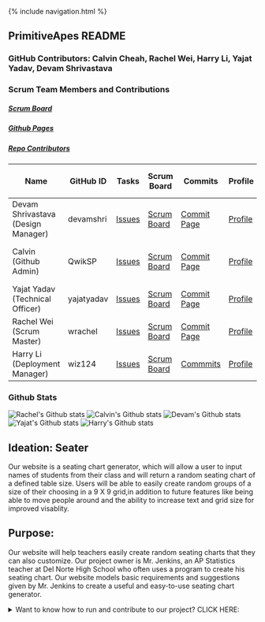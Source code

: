 {% include navigation.html %}

## PrimitiveApes README

### GitHub Contributors: Calvin Cheah, Rachel Wei, Harry Li, Yajat Yadav, Devam Shrivastava

### Scrum Team Members and Contributions
##### [Scrum Board](https://github.com/wrachel/PrimitiveApes/projects/2) 
##### [Github Pages](https://wrachel.github.io/PrimitiveApes/)
##### [Repo Contributors](https://github.com/wrachel/PrimitiveApes/graphs/contributors) 
  
| Name            | GitHub ID | Tasks | Scrum Board | Commits | Profile | Individual Repl.it | Individual Repo Page | Individual Git Pages |
| --------------- | --------- | ----- | ----------- | ------- | ------- | ------------------ | ---------------------- | -------------------- |
Devam Shrivastava (Design Manager) | devamshri | [Issues](https://github.com/wrachel/PrimitiveApes/projects/2?card_filter_query=assignee%3Adevamshri) | [Scrum Board](https://github.com/wrachel/PrimitiveApes/projects/2?card_filter_query=assignee%3Adevamshri) | [Commit Page](https://github.com/wrachel/PrimitiveApes/commits?author=devamshri)| [Profile](https://github.com/devamshri) | [Repl](https://replit.com/@D3vIs4G0d/Tri3DevamChallenges) & [INDIVIDUAL GITHUB PAGES](https://github.com/devamshri/Tri_3_Devam_Challenges/) |
Calvin (Github Admin) | QwikSP | [Issues](https://github.com/wrachel/PrimitiveApes/projects/2?card_filter_query=assignee%3Aqwiksp) | [Scrum Board](https://github.com/yajatyadav/intellijs/projects/1?card_filter_query=assignee%3A1855387) | [Commit Page](https://github.com/wrachel/PrimitiveApes/commits?author=QwikSP) | [Profile](https://github.com/QwikSP) | [Repl](https://replit.com/@Qwiks/CSATri3#Main.java) | [Indvidual Repo](https://github.com/QwikSP/CSA-Tri-3) | [Git pages repo](https://github.com/QwikSP/QwikSP.github.io) and [link to Git pages](https://qwiksp.github.io/) |
Yajat Yadav (Technical Officer) | yajatyadav | [Issues](https://github.com/wrachel/PrimitiveApes/labels/Yajat%20Yadav) | [Scrum Board](https://github.com/wrachel/PrimitiveApes/projects/2?card_filter_query=assignee%3Ayajatyadav) | [Commit Page](https://github.com/wrachel/PrimitiveApes/commits?author=yajatyadav) | [Profile](https://github.com/yajatyadav) | [Add Repl]() & [Github Page](https://yajatyadav.github.io/Yajat_Challenges/)|
Rachel Wei (Scrum Master) | wrachel | [Issues](https://github.com/wrachel/PrimitiveApes/issues?q=assignee%3Awrachel) | [Scrum Board](https://github.com/wrachel/PrimitiveApes/projects/2?card_filter_query=assignee%3Awrachel) | [Commit Page](https://github.com/wrachel/PrimitiveApes/commits?author=wrachel) | [Profile](https://github.com/wrachel/PrimitiveApes/commits?author=wrachel) | [INDIVIDUAL Replit](https://replit.com/@RachelWei1/Data-Structures-Indiv#Main.java)| [Individual Repo](https://github.com/wrachel/tri3Individual) | [Individual Github Pages](https://wrachel.github.io/tri3Individual/) | 
Harry Li (Deployment Manager) | wiz124 | [Issues](https://github.com/yajatyadav/intellijs/issues/assigned/macddmac) | [Scrum Board](https://github.com/yajatyadav/intellijs/projects/1?card_filter_query=assignee%3Amacddmac) | [Commmits](https://github.com/yajatyadav/intellijs/commits?author=wiz124) | [Profile](https://github.com/wiz124) | [Repl](https://replit.com/@HarryLi11/individual#.replit) [jekyll](https://wiz124.github.io/individual/) |

### Github Stats
 ![Rachel's Github stats](https://github-readme-stats.vercel.app/api?username=wrachel&show_icons=true&theme=tokyonight)
![Calvin's Github stats](https://github-readme-stats.vercel.app/api?username=QwikSP&show_icons=true&theme=tokyonight)
  ![Devam's Github stats](https://github-readme-stats.vercel.app/api?username=devamshri&show_icons=true&theme=tokyonight)
  ![Yajat's Github stats](https://github-readme-stats.vercel.app/api?username=yajatyadav&show_icons=true&theme=tokyonight)
  ![Harry's Github stats](https://github-readme-stats.vercel.app/api?username=wiz124&show_icons=true&theme=tokyonight)

  
## Ideation: Seater
Our website is a seating chart generator, which will allow a user to input names of students from their class and will return a random seating chart of a defined table size. Users will be able to easily create random groups of a size of their choosing in a 9 X 9 grid,in addition to future features like being able to move people around and the ability to increase text and grid size for improved visablity. 

## Purpose:
Our website will help teachers easily create random seating charts that they can also customize. Our project owner is Mr. Jenkins, an AP Statistics teacher at Del Norte High School who often uses a program to create his seating chart. Our website models basic requirements and suggestions given by Mr. Jenkins to create a useful and easy-to-use seating chart generator. 

<details>
##  <summary>Want to know how to run and contribute to our project? CLICK HERE:</summary>
  
## Usage:
Clone project and run the project locally. Deployed website coming soon.

## Running Locally:
### Requirements
* Thymeleaf
* jdk >8
#### How to run:
Navigate to and run [Main.java] file 
Go to localhost:8080 in a web browser to view our running website

## How to contribute: 
See `contributing.md`(to be added).
NOTE: Although this may be obvious, please do not push any broken code. Thanks. 
  </details>

